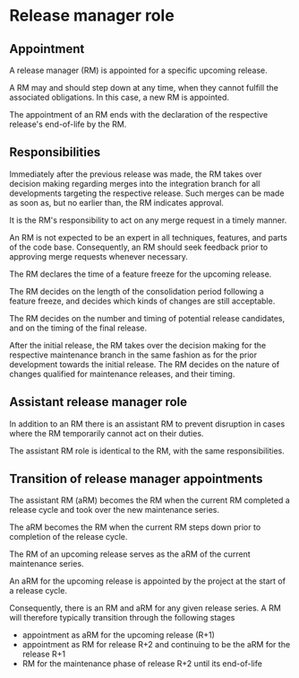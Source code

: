 # Release manager role

## Appointment

A release manager (RM) is appointed for a specific upcoming release.

A RM may and should step down at any time, when they cannot fulfill the associated obligations. In this case, a new RM is appointed.

The appointment of an RM ends with the declaration of the respective release's end-of-life by the RM.

## Responsibilities

Immediately after the previous release was made, the RM takes over decision making regarding merges into the integration branch for all developments targeting the respective release. Such merges can be made as soon as, but no earlier than, the RM indicates approval.

It is the RM's responsibility to act on any merge request in a timely manner.

An RM is not expected to be an expert in all techniques, features, and parts of the code base. Consequently, an RM should seek feedback prior to approving merge requests whenever necessary.

The RM declares the time of a feature freeze for the upcoming release.

The RM decides on the length of the consolidation period following a feature freeze, and decides which kinds of changes are still acceptable.

The RM decides on the number and timing of potential release candidates, and on the timing of the final release.

After the initial release, the RM takes over the decision making for the respective maintenance branch in the same fashion as for the prior development towards the initial release. The RM decides on the nature of changes qualified for maintenance releases, and their timing.


## Assistant release manager role

In addition to an RM there is an assistant RM to prevent disruption in cases where the RM temporarily cannot act on their duties.

The assistant RM role is identical to the RM, with the same responsibilities. 


## Transition of release manager appointments

The assistant RM (aRM) becomes the RM when the current RM completed a release cycle and took over the new maintenance series. 

The aRM becomes the RM when the current RM steps down prior to completion of the release cycle.

The RM of an upcoming release serves as the aRM of the current maintenance series.

An aRM for the upcoming release is appointed by the project at the start of a release cycle.

Consequently, there is an RM and aRM for any given release series. A RM will therefore typically transition through the following stages

- appointment as aRM for the upcoming release (R+1)
- appointment as RM for release R+2 and continuing to be the aRM for the release R+1
- RM for the maintenance phase of release R+2 until its end-of-life
